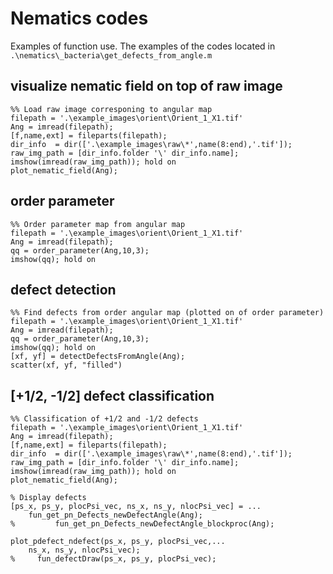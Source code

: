 # Nematics codes

Examples of function use. The examples of the codes located in `.\nematics\_bacteria\get_defects_from_angle.m`

## visualize nematic field on top of raw image
	%% Load raw image corresponing to angular map
	filepath = '.\example_images\orient\Orient_1_X1.tif'
	Ang = imread(filepath);
	[f,name,ext] = fileparts(filepath);
	dir_info  = dir(['.\example_images\raw\*',name(8:end),'.tif']);
	raw_img_path = [dir_info.folder '\' dir_info.name];
	imshow(imread(raw_img_path)); hold on
	plot_nematic_field(Ang);

## order parameter
	%% Order parameter map from angular map
	filepath = '.\example_images\orient\Orient_1_X1.tif'
	Ang = imread(filepath);
	qq = order_parameter(Ang,10,3);
	imshow(qq); hold on


## defect detection
	%% Find defects from order angular map (plotted on of order parameter)
	filepath = '.\example_images\orient\Orient_1_X1.tif'
	Ang = imread(filepath);
	qq = order_parameter(Ang,10,3);
	imshow(qq); hold on
	[xf, yf] = detectDefectsFromAngle(Ang);
	scatter(xf, yf, "filled")


## [+1/2, -1/2] defect classification
	%% Classification of +1/2 and -1/2 defects
	filepath = '.\example_images\orient\Orient_1_X1.tif'
	Ang = imread(filepath);
	[f,name,ext] = fileparts(filepath);
	dir_info  = dir(['.\example_images\raw\*',name(8:end),'.tif']);
	raw_img_path = [dir_info.folder '\' dir_info.name];
	imshow(imread(raw_img_path)); hold on
	plot_nematic_field(Ang);

	% Display defects
	[ps_x, ps_y, plocPsi_vec, ns_x, ns_y, nlocPsi_vec] = ...
	    fun_get_pn_Defects_newDefectAngle(Ang);
	%         fun_get_pn_Defects_newDefectAngle_blockproc(Ang);

	plot_pdefect_ndefect(ps_x, ps_y, plocPsi_vec,...
	    ns_x, ns_y, nlocPsi_vec);
	%     fun_defectDraw(ps_x, ps_y, plocPsi_vec);


